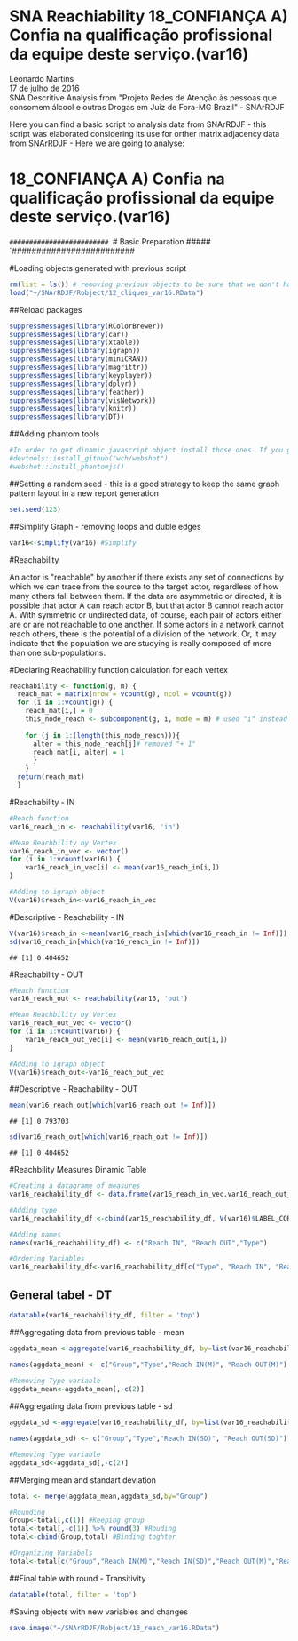 # SNA Reachiability 18_CONFIANÇA A) Confia na qualificação profissional da equipe deste serviço.(var16)
Leonardo Martins  
17 de julho de 2016  
SNA Descritive Analysis from "Projeto Redes de Atenção às pessoas que consomem álcool e outras Drogas em Juiz de Fora-MG   Brazil"  - SNArRDJF

Here you can find a basic script to analysis data from SNArRDJF - this script was elaborated considering its use for orther matrix adjacency data from SNArRDJF - Here we are going to analyse:

# 18_CONFIANÇA A) Confia na qualificação profissional da equipe deste serviço.(var16)

`#########################
`# Basic Preparation #####
`#########################

#Loading objects generated with previous script 

```r
rm(list = ls()) # removing previous objects to be sure that we don't have objects conflicts name
load("~/SNArRDJF/Robject/12_cliques_var16.RData")
```
##Reload packages

```r
suppressMessages(library(RColorBrewer))
suppressMessages(library(car))
suppressMessages(library(xtable))
suppressMessages(library(igraph))
suppressMessages(library(miniCRAN))
suppressMessages(library(magrittr))
suppressMessages(library(keyplayer))
suppressMessages(library(dplyr))
suppressMessages(library(feather))
suppressMessages(library(visNetwork))
suppressMessages(library(knitr))
suppressMessages(library(DT))
```
##Adding phantom tools

```r
#In order to get dinamic javascript object install those ones. If you get problems installing go to Stackoverflow.com and type your error to discover what to do. In some cases the libraries need to be intalled in outside R libs.
#devtools::install_github("wch/webshot")
#webshot::install_phantomjs()
```
##Setting a random seed - this is a good strategy to keep the same graph pattern layout in a new report generation

```r
set.seed(123)
```

##Simplify Graph - removing loops and duble edges 

```r
var16<-simplify(var16) #Simplify
```


#Reachability

An actor is "reachable" by another if there exists any set of connections by which we can trace from the source to the target actor, regardless of how many others fall between them. If the data are asymmetric or directed, it is possible that actor A can reach actor B, but that actor B cannot reach actor A. With symmetric or undirected data, of course, each pair of actors either are or are not reachable to one another. If some actors in a network cannot reach others, there is the potential of a division of the network. Or, it may indicate that the population we are studying is really composed of more than one sub-populations.

#Declaring Reachability function calculation for each vertex

```r
reachability <- function(g, m) {
  reach_mat = matrix(nrow = vcount(g), ncol = vcount(g))
  for (i in 1:vcount(g)) {
    reach_mat[i,] = 0
    this_node_reach <- subcomponent(g, i, mode = m) # used "i" instead of "(i - 1)"
    
    for (j in 1:(length(this_node_reach))){
      alter = this_node_reach[j]# removed "+ 1"
      reach_mat[i, alter] = 1
      }
    }
  return(reach_mat)
  }
```
#Reachability - IN

```r
#Reach function
var16_reach_in <- reachability(var16, 'in')

#Mean Reachbility by Vertex
var16_reach_in_vec <- vector()
for (i in 1:vcount(var16)) {
    var16_reach_in_vec[i] <- mean(var16_reach_in[i,])
}

#Adding to igraph object
V(var16)$reach_in<-var16_reach_in_vec
```
#Descriptive - Reachability - IN

```r
V(var16)$reach_in <-mean(var16_reach_in[which(var16_reach_in != Inf)])
sd(var16_reach_in[which(var16_reach_in != Inf)])
```

```
## [1] 0.404652
```

#Reachability - OUT

```r
#Reach function
var16_reach_out <- reachability(var16, 'out')

#Mean Reachbility by Vertex
var16_reach_out_vec <- vector()
for (i in 1:vcount(var16)) {
    var16_reach_out_vec[i] <- mean(var16_reach_out[i,])
}

#Adding to igraph object
V(var16)$reach_out<-var16_reach_out_vec
```

##Descriptive - Reachability  - OUT

```r
mean(var16_reach_out[which(var16_reach_out != Inf)])
```

```
## [1] 0.793703
```

```r
sd(var16_reach_out[which(var16_reach_out != Inf)])
```

```
## [1] 0.404652
```

#Reachbility Measures Dinamic Table

```r
#Creating a datagrame of measures
var16_reachability_df <- data.frame(var16_reach_in_vec,var16_reach_out_vec) %>% round(3)

#Adding type
var16_reachability_df <-cbind(var16_reachability_df, V(var16)$LABEL_COR)

#Adding names
names(var16_reachability_df) <- c("Reach IN", "Reach OUT","Type")

#Ordering Variables
var16_reachability_df<-var16_reachability_df[c("Type", "Reach IN", "Reach OUT")]
```
## General tabel - DT 

```r
datatable(var16_reachability_df, filter = 'top')
```

<!--html_preserve--><div id="htmlwidget-2431e54e5dc83104687b" style="width:100%;height:auto;" class="datatables html-widget"></div>
<script type="application/json" data-for="htmlwidget-2431e54e5dc83104687b">{"x":{"filter":"top","filterHTML":"<tr>\n  <td>\u003c/td>\n  <td data-type=\"factor\" style=\"vertical-align: top;\">\n    <div class=\"form-group has-feedback\" style=\"margin-bottom: auto;\">\n      <input type=\"search\" placeholder=\"All\" class=\"form-control\" style=\"width: 100%;\"/>\n      <span class=\"glyphicon glyphicon-remove-circle form-control-feedback\">\u003c/span>\n    \u003c/div>\n    <div style=\"width: 100%; display: none;\">\n      <select multiple=\"multiple\" style=\"width: 100%;\" data-options=\"[&quot;Acolhimento Institucional&quot;,&quot;Ajuda Mútua&quot;,&quot;Ambulatório de Saúde Mental&quot;,&quot;Assistência Hospitalar&quot;,&quot;CAPS&quot;,&quot;CAPSAD&quot;,&quot;Consultório na Rua&quot;,&quot;CRAS/CREAS&quot;,&quot;Entidades Assistênciais e Dependencia Química e CT&quot;,&quot;Entidades Socioassistenciais&quot;,&quot;Residência Terapeutica&quot;,&quot;UAPS&quot;,&quot;Urgência/Emergência&quot;]\">\u003c/select>\n    \u003c/div>\n  \u003c/td>\n  <td data-type=\"number\" style=\"vertical-align: top;\">\n    <div class=\"form-group has-feedback\" style=\"margin-bottom: auto;\">\n      <input type=\"search\" placeholder=\"All\" class=\"form-control\" style=\"width: 100%;\"/>\n      <span class=\"glyphicon glyphicon-remove-circle form-control-feedback\">\u003c/span>\n    \u003c/div>\n    <div style=\"display: none; position: absolute; width: 200px;\">\n      <div data-min=\"0.005\" data-max=\"0.807\" data-scale=\"3\">\u003c/div>\n      <span style=\"float: left;\">\u003c/span>\n      <span style=\"float: right;\">\u003c/span>\n    \u003c/div>\n  \u003c/td>\n  <td data-type=\"number\" style=\"vertical-align: top;\">\n    <div class=\"form-group has-feedback\" style=\"margin-bottom: auto;\">\n      <input type=\"search\" placeholder=\"All\" class=\"form-control\" style=\"width: 100%;\"/>\n      <span class=\"glyphicon glyphicon-remove-circle form-control-feedback\">\u003c/span>\n    \u003c/div>\n    <div style=\"display: none; position: absolute; width: 200px;\">\n      <div data-min=\"0.005\" data-max=\"0.995\" data-scale=\"3\">\u003c/div>\n      <span style=\"float: left;\">\u003c/span>\n      <span style=\"float: right;\">\u003c/span>\n    \u003c/div>\n  \u003c/td>\n\u003c/tr>","data":[["1","2","3","4","5","6","7","8","9","10","11","12","13","14","15","16","17","18","19","20","21","22","23","24","25","26","27","28","29","30","31","32","33","34","35","36","37","38","39","40","41","42","43","44","45","46","47","48","49","50","51","52","53","54","55","56","57","58","59","60","61","62","63","64","65","66","67","68","69","70","71","72","73","74","75","76","77","78","79","80","81","82","83","84","85","86","87","88","89","90","91","92","93","94","95","96","97","98","99","100","101","102","103","104","105","106","107","108","109","110","111","112","113","114","115","116","117","118","119","120","121","122","123","124","125","126","127","128","129","130","131","132","133","134","135","136","137","138","139","140","141","142","143","144","145","146","147","148","149","150","151","152","153","154","155","156","157","158","159","160","161","162","163","164","165","166","167","168","169","170","171","172","173","174","175","176","177","178","179","180","181","182","183","184","185","186","187"],["Assistência Hospitalar","Ambulatório de Saúde Mental","CAPSAD","CRAS/CREAS","CRAS/CREAS","CRAS/CREAS","Assistência Hospitalar","Entidades Assistênciais e Dependencia Química e CT","Entidades Assistênciais e Dependencia Química e CT","Entidades Assistênciais e Dependencia Química e CT","CRAS/CREAS","CRAS/CREAS","Entidades Assistênciais e Dependencia Química e CT","Entidades Assistênciais e Dependencia Química e CT","UAPS","Residência Terapeutica","CRAS/CREAS","Urgência/Emergência","Entidades Socioassistenciais","Assistência Hospitalar","CAPS","Entidades Assistênciais e Dependencia Química e CT","CAPS","Ajuda Mútua","Entidades Socioassistenciais","Ajuda Mútua","Ajuda Mútua","CAPS","CRAS/CREAS","CRAS/CREAS","CRAS/CREAS","UAPS","Acolhimento Institucional","Ajuda Mútua","CRAS/CREAS","Entidades Assistênciais e Dependencia Química e CT","Entidades Assistênciais e Dependencia Química e CT","Residência Terapeutica","Residência Terapeutica","Entidades Socioassistenciais","Acolhimento Institucional","Consultório na Rua","Consultório na Rua","Entidades Assistênciais e Dependencia Química e CT","Entidades Socioassistenciais","CRAS/CREAS","Ajuda Mútua","Residência Terapeutica","Residência Terapeutica","Residência Terapeutica","Residência Terapeutica","Residência Terapeutica","Entidades Assistênciais e Dependencia Química e CT","UAPS","Ajuda Mútua","CRAS/CREAS","UAPS","Ajuda Mútua","Ajuda Mútua","Assistência Hospitalar","Ajuda Mútua","Entidades Assistênciais e Dependencia Química e CT","UAPS","UAPS","Entidades Assistênciais e Dependencia Química e CT","Entidades Assistênciais e Dependencia Química e CT","Ajuda Mútua","Entidades Socioassistenciais","Entidades Socioassistenciais","UAPS","UAPS","UAPS","UAPS","UAPS","UAPS","UAPS","UAPS","CRAS/CREAS","Ajuda Mútua","Ajuda Mútua","Ajuda Mútua","Ajuda Mútua","UAPS","Ajuda Mútua","Ajuda Mútua","UAPS","Entidades Assistênciais e Dependencia Química e CT","Entidades Assistênciais e Dependencia Química e CT","UAPS","UAPS","UAPS","Ajuda Mútua","Entidades Assistênciais e Dependencia Química e CT","Assistência Hospitalar","UAPS","Entidades Assistênciais e Dependencia Química e CT","Entidades Assistênciais e Dependencia Química e CT","Entidades Assistênciais e Dependencia Química e CT","UAPS","Assistência Hospitalar","Entidades Socioassistenciais","Entidades Socioassistenciais","Residência Terapeutica","Residência Terapeutica","UAPS","UAPS","UAPS","Residência Terapeutica","Residência Terapeutica","UAPS","UAPS","UAPS","UAPS","UAPS","UAPS","UAPS","UAPS","UAPS","UAPS","UAPS","UAPS","Entidades Socioassistenciais","UAPS","UAPS","UAPS","UAPS","UAPS","UAPS","UAPS","UAPS","UAPS","UAPS","UAPS","UAPS","UAPS","UAPS","UAPS","UAPS","UAPS","UAPS","UAPS","UAPS","UAPS","UAPS","Entidades Socioassistenciais","CAPS","Entidades Socioassistenciais","UAPS","Acolhimento Institucional","UAPS","UAPS","UAPS","UAPS","UAPS","Ajuda Mútua","Ajuda Mútua","UAPS","UAPS","UAPS","Ajuda Mútua","Ajuda Mútua","Ajuda Mútua","Ajuda Mútua","Ajuda Mútua","Ajuda Mútua","Ajuda Mútua","Ajuda Mútua","Ajuda Mútua","Ajuda Mútua","Ajuda Mútua","Ajuda Mútua","Ajuda Mútua","Ajuda Mútua","Ajuda Mútua","Ajuda Mútua","Ajuda Mútua","Ajuda Mútua","Ajuda Mútua","Ajuda Mútua","Ajuda Mútua","Ajuda Mútua","Ajuda Mútua","Ajuda Mútua","Ajuda Mútua","Ajuda Mútua","Ajuda Mútua","Assistência Hospitalar"],[0.797,0.797,0.797,0.797,0.797,0.797,0.797,0.797,0.797,0.797,0.797,0.797,0.797,0.797,0.797,0.797,0.797,0.797,0.797,0.797,0.797,0.797,0.797,0.797,0.797,0.797,0.797,0.797,0.797,0.797,0.797,0.797,0.797,0.797,0.797,0.797,0.797,0.797,0.797,0.797,0.797,0.797,0.797,0.797,0.797,0.797,0.797,0.797,0.797,0.797,0.797,0.797,0.797,0.797,0.797,0.797,0.797,0.797,0.797,0.797,0.802,0.797,0.797,0.797,0.797,0.005,0.802,0.797,0.797,0.797,0.797,0.797,0.797,0.797,0.797,0.797,0.797,0.797,0.797,0.797,0.797,0.797,0.797,0.797,0.797,0.797,0.797,0.797,0.797,0.797,0.797,0.797,0.797,0.797,0.797,0.797,0.797,0.797,0.797,0.797,0.797,0.797,0.802,0.802,0.797,0.797,0.797,0.802,0.802,0.797,0.797,0.797,0.797,0.797,0.797,0.797,0.797,0.797,0.797,0.797,0.797,0.797,0.797,0.797,0.797,0.797,0.797,0.797,0.797,0.797,0.797,0.797,0.797,0.797,0.797,0.797,0.797,0.797,0.797,0.797,0.797,0.797,0.797,0.797,0.797,0.797,0.797,0.797,0.797,0.797,0.797,0.797,0.797,0.797,0.797,0.797,0.802,0.802,0.802,0.802,0.802,0.802,0.807,0.807,0.802,0.807,0.802,0.802,0.802,0.802,0.802,0.802,0.802,0.802,0.802,0.802,0.802,0.802,0.802,0.802,0.802,0.802,0.802,0.802,0.802,0.802,0.802],[0.995,0.995,0.995,0.995,0.995,0.995,0.995,0.995,0.995,0.995,0.995,0.995,0.995,0.995,0.995,0.995,0.995,0.995,0.995,0.995,0.995,0.995,0.995,0.995,0.995,0.995,0.995,0.995,0.995,0.995,0.995,0.995,0.995,0.995,0.995,0.995,0.995,0.995,0.995,0.995,0.995,0.995,0.995,0.995,0.995,0.995,0.995,0.995,0.995,0.995,0.995,0.995,0.995,0.995,0.995,0.995,0.995,0.995,0.995,0.995,0.005,0.995,0.995,0.995,0.995,0.011,0.016,0.995,0.995,0.995,0.995,0.995,0.995,0.995,0.995,0.995,0.995,0.995,0.995,0.995,0.995,0.995,0.995,0.995,0.995,0.995,0.995,0.995,0.995,0.995,0.995,0.995,0.995,0.995,0.995,0.995,0.995,0.995,0.995,0.995,0.995,0.995,0.005,0.005,0.995,0.995,0.995,0.005,0.005,0.995,0.995,0.995,0.995,0.995,0.995,0.995,0.995,0.995,0.995,0.995,0.995,0.995,0.995,0.995,0.995,0.995,0.995,0.995,0.995,0.995,0.995,0.995,0.995,0.995,0.995,0.995,0.995,0.995,0.995,0.995,0.995,0.995,0.995,0.995,0.995,0.995,0.995,0.995,0.995,0.995,0.995,0.995,0.995,0.995,0.995,0.995,0.005,0.005,0.005,0.005,0.005,0.005,0.005,0.005,0.005,0.005,0.005,0.005,0.005,0.005,0.005,0.005,0.005,0.005,0.005,0.005,0.005,0.005,0.005,0.005,0.005,0.005,0.005,0.005,0.005,0.005,0.005]],"container":"<table class=\"display\">\n  <thead>\n    <tr>\n      <th> \u003c/th>\n      <th>Type\u003c/th>\n      <th>Reach IN\u003c/th>\n      <th>Reach OUT\u003c/th>\n    \u003c/tr>\n  \u003c/thead>\n\u003c/table>","options":{"columnDefs":[{"className":"dt-right","targets":[2,3]},{"orderable":false,"targets":0}],"order":[],"autoWidth":false,"orderClasses":false,"orderCellsTop":true}},"evals":[],"jsHooks":[]}</script><!--/html_preserve-->

##Aggregating data from previous table - mean

```r
aggdata_mean <-aggregate(var16_reachability_df, by=list(var16_reachability_df$Type), FUN=mean, na.rm=TRUE)

names(aggdata_mean) <- c("Group","Type","Reach IN(M)", "Reach OUT(M)")
  
#Removing Type variable
aggdata_mean<-aggdata_mean[,-c(2)]
```
##Aggregating data from previous table - sd

```r
aggdata_sd <-aggregate(var16_reachability_df, by=list(var16_reachability_df$Type), FUN=sd, na.rm=TRUE) 

names(aggdata_sd) <- c("Group","Type","Reach IN(SD)", "Reach OUT(SD)")

#Removing Type variable
aggdata_sd<-aggdata_sd[,-c(2)]
```
##Merging mean and standart deviation

```r
total <- merge(aggdata_mean,aggdata_sd,by="Group")

#Rounding
Group<-total[,c(1)] #Keeping group
total<-total[,-c(1)] %>% round(3) #Rouding
total<-cbind(Group,total) #Binding toghter

#Organizing Variabels
total<-total[c("Group","Reach IN(M)","Reach IN(SD)","Reach OUT(M)","Reach OUT(SD)")]
```
##Final table with round - Transitivity

```r
datatable(total, filter = 'top')
```

<!--html_preserve--><div id="htmlwidget-6b57dd7488f6c6354ff8" style="width:100%;height:auto;" class="datatables html-widget"></div>
<script type="application/json" data-for="htmlwidget-6b57dd7488f6c6354ff8">{"x":{"filter":"top","filterHTML":"<tr>\n  <td>\u003c/td>\n  <td data-type=\"factor\" style=\"vertical-align: top;\">\n    <div class=\"form-group has-feedback\" style=\"margin-bottom: auto;\">\n      <input type=\"search\" placeholder=\"All\" class=\"form-control\" style=\"width: 100%;\"/>\n      <span class=\"glyphicon glyphicon-remove-circle form-control-feedback\">\u003c/span>\n    \u003c/div>\n    <div style=\"width: 100%; display: none;\">\n      <select multiple=\"multiple\" style=\"width: 100%;\" data-options=\"[&quot;Acolhimento Institucional&quot;,&quot;Ajuda Mútua&quot;,&quot;Ambulatório de Saúde Mental&quot;,&quot;Assistência Hospitalar&quot;,&quot;CAPS&quot;,&quot;CAPSAD&quot;,&quot;Consultório na Rua&quot;,&quot;CRAS/CREAS&quot;,&quot;Entidades Assistênciais e Dependencia Química e CT&quot;,&quot;Entidades Socioassistenciais&quot;,&quot;Residência Terapeutica&quot;,&quot;UAPS&quot;,&quot;Urgência/Emergência&quot;]\">\u003c/select>\n    \u003c/div>\n  \u003c/td>\n  <td data-type=\"number\" style=\"vertical-align: top;\">\n    <div class=\"form-group has-feedback\" style=\"margin-bottom: auto;\">\n      <input type=\"search\" placeholder=\"All\" class=\"form-control\" style=\"width: 100%;\"/>\n      <span class=\"glyphicon glyphicon-remove-circle form-control-feedback\">\u003c/span>\n    \u003c/div>\n    <div style=\"display: none; position: absolute; width: 200px;\">\n      <div data-min=\"0.755\" data-max=\"0.8\" data-scale=\"3\">\u003c/div>\n      <span style=\"float: left;\">\u003c/span>\n      <span style=\"float: right;\">\u003c/span>\n    \u003c/div>\n  \u003c/td>\n  <td data-type=\"number\" style=\"vertical-align: top;\">\n    <div class=\"form-group has-feedback\" style=\"margin-bottom: auto;\">\n      <input type=\"search\" placeholder=\"All\" class=\"form-control\" style=\"width: 100%;\"/>\n      <span class=\"glyphicon glyphicon-remove-circle form-control-feedback\">\u003c/span>\n    \u003c/div>\n    <div style=\"display: none; position: absolute; width: 200px;\">\n      <div data-min=\"0\" data-max=\"0.182\" data-scale=\"3\">\u003c/div>\n      <span style=\"float: left;\">\u003c/span>\n      <span style=\"float: right;\">\u003c/span>\n    \u003c/div>\n  \u003c/td>\n  <td data-type=\"number\" style=\"vertical-align: top;\">\n    <div class=\"form-group has-feedback\" style=\"margin-bottom: auto;\">\n      <input type=\"search\" placeholder=\"All\" class=\"form-control\" style=\"width: 100%;\"/>\n      <span class=\"glyphicon glyphicon-remove-circle form-control-feedback\">\u003c/span>\n    \u003c/div>\n    <div style=\"display: none; position: absolute; width: 200px;\">\n      <div data-min=\"0.371\" data-max=\"0.995\" data-scale=\"3\">\u003c/div>\n      <span style=\"float: left;\">\u003c/span>\n      <span style=\"float: right;\">\u003c/span>\n    \u003c/div>\n  \u003c/td>\n  <td data-type=\"number\" style=\"vertical-align: top;\">\n    <div class=\"form-group has-feedback\" style=\"margin-bottom: auto;\">\n      <input type=\"search\" placeholder=\"All\" class=\"form-control\" style=\"width: 100%;\"/>\n      <span class=\"glyphicon glyphicon-remove-circle form-control-feedback\">\u003c/span>\n    \u003c/div>\n    <div style=\"display: none; position: absolute; width: 200px;\">\n      <div data-min=\"0\" data-max=\"0.487\" data-scale=\"3\">\u003c/div>\n      <span style=\"float: left;\">\u003c/span>\n      <span style=\"float: right;\">\u003c/span>\n    \u003c/div>\n  \u003c/td>\n\u003c/tr>","data":[["1","2","3","4","5","6","7","8","9","10","11","12","13"],["Acolhimento Institucional","Ajuda Mútua","Ambulatório de Saúde Mental","Assistência Hospitalar","CAPS","CAPSAD","Consultório na Rua","CRAS/CREAS","Entidades Assistênciais e Dependencia Química e CT","Entidades Socioassistenciais","Residência Terapeutica","UAPS","Urgência/Emergência"],[0.797,0.8,0.797,0.798,0.797,0.797,0.797,0.797,0.755,0.797,0.799,0.797,0.797],[0,0.003,null,0.002,0,null,0,0,0.182,0,0.002,0.001,null],[0.995,0.371,0.995,0.854,0.995,0.995,0.995,0.995,0.943,0.995,0.665,0.951,0.995],[0,0.483,null,0.374,0,null,0,0,0.226,0,0.487,0.206,null]],"container":"<table class=\"display\">\n  <thead>\n    <tr>\n      <th> \u003c/th>\n      <th>Group\u003c/th>\n      <th>Reach IN(M)\u003c/th>\n      <th>Reach IN(SD)\u003c/th>\n      <th>Reach OUT(M)\u003c/th>\n      <th>Reach OUT(SD)\u003c/th>\n    \u003c/tr>\n  \u003c/thead>\n\u003c/table>","options":{"columnDefs":[{"className":"dt-right","targets":[2,3,4,5]},{"orderable":false,"targets":0}],"order":[],"autoWidth":false,"orderClasses":false,"orderCellsTop":true}},"evals":[],"jsHooks":[]}</script><!--/html_preserve-->
#Saving objects with new variables and changes

```r
save.image("~/SNArRDJF/Robject/13_reach_var16.RData") 
```

